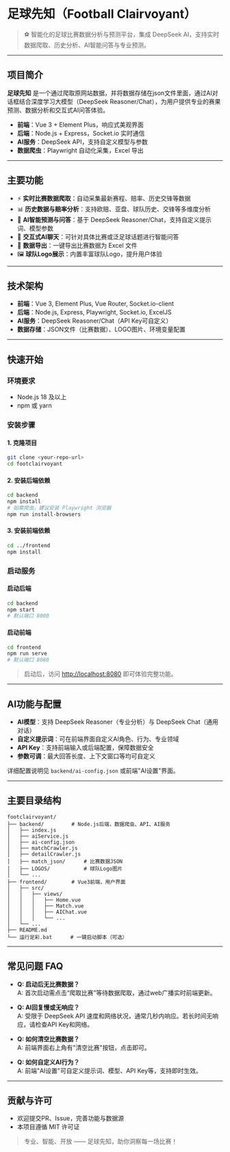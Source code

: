 # 足球先知（Football Clairvoyant）

> ⚽ 智能化的足球比赛数据分析与预测平台，集成 DeepSeek AI，支持实时数据爬取、历史分析、AI智能问答与专业预测。

---

## 项目简介

**足球先知** 是一个通过爬取原网站数据，并将数据存储在json文件里面，通过AI对话框结合深度学习大模型（DeepSeek Reasoner/Chat），为用户提供专业的赛果预测、数据分析和交互式AI问答体验。

- **前端**：Vue 3 + Element Plus，响应式美观界面
- **后端**：Node.js + Express，Socket.io 实时通信
- **AI服务**：DeepSeek API，支持自定义模型与参数
- **数据爬虫**：Playwright 自动化采集，Excel 导出

---

## 主要功能

- ⚡ **实时比赛数据爬取**：自动采集最新赛程、赔率、历史交锋等数据
- 📊 **历史数据与赔率分析**：支持欧赔、亚盘、球队历史、交锋等多维度分析
- 🤖 **AI智能预测与问答**：基于 DeepSeek Reasoner/Chat，支持自定义提示词、模型参数
- 💬 **交互式AI聊天**：可针对具体比赛或泛足球话题进行智能问答
- 📁 **数据导出**：一键导出比赛数据为 Excel 文件
- 🖼️ **球队Logo展示**：内置丰富球队Logo，提升用户体验

---

## 技术架构

- **前端**：Vue 3, Element Plus, Vue Router, Socket.io-client
- **后端**：Node.js, Express, Playwright, Socket.io, ExcelJS
- **AI服务**：DeepSeek Reasoner/Chat（API Key可自定义）
- **数据存储**：JSON文件（比赛数据）、LOGO图片、环境变量配置

---

## 快速开始

### 环境要求

- Node.js 18 及以上
- npm 或 yarn

### 安装步骤

#### 1. 克隆项目

```bash
git clone <your-repo-url>
cd footclairvoyant
```

#### 2. 安装后端依赖

```bash
cd backend
npm install
# 如需爬虫，建议安装 Playwright 浏览器
npm run install-browsers
```

#### 3. 安装前端依赖

```bash
cd ../frontend
npm install
```

### 启动服务

#### 启动后端

```bash
cd backend
npm start
# 默认端口 8000
```

#### 启动前端

```bash
cd frontend
npm run serve
# 默认端口 8080
```

> 启动后，访问 [http://localhost:8080](http://localhost:8080) 即可体验完整功能。

---

## AI功能与配置

- **AI模型**：支持 DeepSeek Reasoner（专业分析）与 DeepSeek Chat（通用对话）
- **自定义提示词**：可在前端界面自定义AI角色、行为、专业领域
- **API Key**：支持前端输入或后端配置，保障数据安全
- **参数可调**：最大回答长度、上下文窗口等均可自定义

详细配置说明见 `backend/ai-config.json` 或前端"AI设置"界面。

---

## 主要目录结构

```text
footclairvoyant/
├── backend/         # Node.js后端，数据爬虫、API、AI服务
│   ├── index.js
│   ├── aiService.js
│   ├── ai-config.json
│   ├── matchCrawler.js
│   ├── detailCrawler.js
│   ├── match_json/      # 比赛数据JSON
│   ├── LOGOS/           # 球队Logo图片
│   └── ...
├── frontend/        # Vue3前端，用户界面
│   ├── src/
│   │   ├── views/
│   │   │   ├── Home.vue
│   │   │   ├── Match.vue
│   │   │   ├── AIChat.vue
│   │   │   └── ...
│   └── ...
├── README.md
└── 运行足彩.bat      # 一键启动脚本（可选）
```

---

## 常见问题 FAQ

- **Q: 启动后无比赛数据？**  
  A: 首次启动需点击“爬取比赛”等待数据爬取，通过web广播实时前端更新。

- **Q: AI回复慢或无响应？**  
  A: 受限于 DeepSeek API 速度和网络状况，通常几秒内响应。若长时间无响应，请检查API Key和网络。

- **Q: 如何清空比赛数据？**  
  A: 前端界面右上角有"清空比赛"按钮，点击即可。

- **Q: 如何自定义AI行为？**  
  A: 前端"AI设置"可自定义提示词、模型、API Key等，支持即时生效。

---

## 贡献与许可

- 欢迎提交PR、Issue，完善功能与数据源
- 本项目遵循 MIT 许可证


> 专业、智能、开放 —— 足球先知，助你洞察每一场比赛！ 